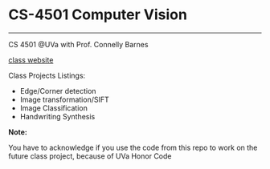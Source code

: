 # CS-4501 Computer Vision 
-------
CS 4501 @UVa with Prof. Connelly Barnes 

[class website](http://www.cs.virginia.edu/~connelly/class/2017/intro_vision/)

Class Projects Listings:
- Edge/Corner detection
- Image transformation/SIFT
- Image Classification
- Handwriting Synthesis 



**Note:**

You have to acknowledge if you use the code from this repo to work on the future class project, because of UVa Honor Code
